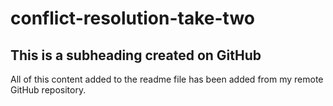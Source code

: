 # conflict-resolution-take-two

## This is a subheading created on GitHub

All of this content added to the readme file has been added from my remote GitHub repository.
